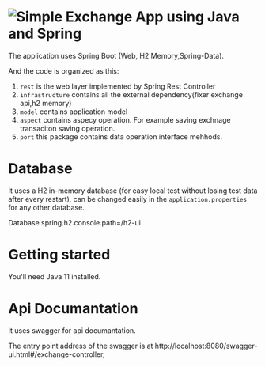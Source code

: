 # ![Simple Exchange App using Java and Spring](example-logo.png)


The application uses Spring Boot (Web, H2 Memory,Spring-Data).



And the code is organized as this:

1. `rest` is the web layer implemented by Spring Rest Controller
2. `infrastructure`  contains all the external dependency(fixer exchange api,h2 memory)
3. `model` contains application model
4. `aspect` contains aspecy operation. For example saving exchnage transaciton saving operation.
5. `port` this package contains data operation interface mehhods.





# Database

It uses a H2 in-memory database  (for easy local test without losing test data after every restart), can be changed easily in the `application.properties` for any other database.

Database 
spring.h2.console.path=/h2-ui

# Getting started

You'll need Java 11 installed.



# Api Documantation
It uses swagger for api documantation.

The entry point address of the swagger is at http://localhost:8080/swagger-ui.html#/exchange-controller,

